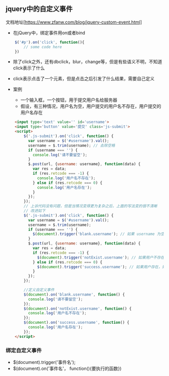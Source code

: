 ## jquery中的自定义事件
文档地址[https://www.zfanw.com/blog/jquery-custom-event.html]

+ 在jQuery中，绑定事件用on或者bind
```js
	$('#p').on('click', function(){
		// some code here
	})
```

+ 除了click之外，还有dbclick，blur，change等，但是有些语义不明，不知道click表示了什么
+ click表示点击了一个元素，但是点击之后引发了什么结果，需要自己定义

+ 案例
	- 一个输入框，一个按钮，用于提交用户名给服务器
	- 假设，有三种情况，用户名为空，用户提交的用户名不存在，用户提交的用户名存在

```html
	<input type='text' value='' id='username'>
	<input type='button' value='提交' class='js-submit'>
	<script>
		$('.js-submit').on('click', function() {
		  var username = $('#username').val();
		  username = $.trim(username); // 去除空格
		  if (username === '') {
		    console.log('请不要留空');
		  }
		  $.post(url, {username: username}, function(data) {
		    var res = data;
		    if (res.retcode === -1) {
		      console.log('用户名不存在');
		    } else if (res.retcode === 0) {
		      console.log('用户名存在');
		    }
		  });
		});
		// 上诉代码没有问题，但是当情况变得更为复杂之后，上面的写法变的很不清晰
		// 改进如下
		$('.js-submit').on('click', function() {
		  var username = $('#username').val();
		  username = $.trim(username);
		  if (username === '') {
		    $(document).trigger('blank.username'); // 如果 username 为空值，则触发 blank.username 事件
		  }
		  $.post(url, {username: username}, function(data) {
		    var res = data;
		    if (res.retcode === -1) {
		      $(document).trigger('notExist.username'); // 如果用户不存在，则触发 notExist.username 事件
		    } else if (res.retcode === 0) {
		      $(document).trigger('success.username'); // 如果用户存在，则触发 sucess.username 事件
		    }
		  });
		});

		//定义自定义事件
		$(document).on('blank.username', function() {
		  console.log('请不要留空');
		});
		$(document).on('notExist.username', function() {
		  console.log('用户名不存在');
		});
		$(document).on('success.username', function() {
		  console.log('用户名存在');
		});
	</script>

```

### 绑定自定义事件
+ $(document).trigger('事件名');
+ $(document).on('事件名'， function(){要执行的函数})